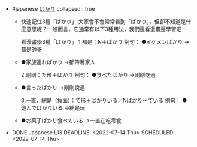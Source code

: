 - #japanese [ばかり](https://colanekojp.com.tw/classroom_detail/61)
  collapsed:: true
	- 快速記住3種「ばかり」
	  大家會不會常常看到「ばかり」，但卻不知道是什麼意思呢？一般而言，它通常有以下3種用法，我們邊看漫畫邊學習吧！
	  
	  看漫畫學3種「ばかり」
	  1.都是：N＋ばかり
	  例句：
	  ●イケメンばかり
	  →都是帥哥
	- ●家族連ればかり
	  →都帶著家人
	  
	  2.剛剛：た形＋ばかり
	  例句：
	  ●食べたばかり
	  →剛剛吃過
	- ●言ったばかり
	  →剛剛說過
	  
	  3.一直，總是（負面）：て形＋ばかりいる／Nばかり～ている
	  例句：
	  ●遊んでばかりいる
	  →總是玩
	- ●お菓子ばかり食べている
	  →一直在吃零食
- DONE Japanese L13
  DEADLINE: <2022-07-14 Thu>
  SCHEDULED: <2022-07-14 Thu>